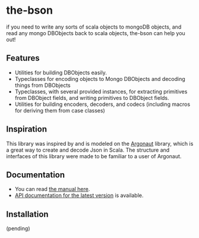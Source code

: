 the-bson
========
if you need to write any sorts of scala objects to mongoDB objects, and read any mongo DBObjects back to scala objects, the-bson can help you out!

Features
--------
* Utilities for building DBObjects easily.
* Typeclasses for encoding objects to Mongo DBObjects and decoding things from DBObjects
* Typeclasses, with several provided instances, for extracting primitives from DBObject fields, and writing primitives to DBObject fields.
* Utilities for building encoders, decoders, and codecs (including macros for deriving them from case classes)

Inspiration
-----------
This library was inspired by and is modeled on the [Argonaut](http://argonaut.io/) library, which is a great way to create and decode Json in Scala.
The structure and interfaces of this library were made to be familiar to a user of Argonaut.

Documentation
-------------
* You can read [the manual here][manual].
* [API documentation for the latest version][api-docs] is available.

Installation
------------
(pending)

[manual]: http://raptros.github.io/the-bson/docs/the-bson.html
[api-docs]: http://raptros.github.io/the-bson/docs/latest/api/#io.github.raptros.bson.package 
